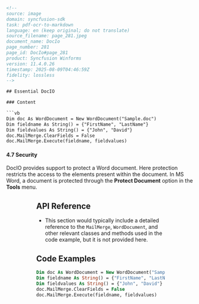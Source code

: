 ```html
<!-- 
source: image
domain: syncfusion-sdk
task: pdf-ocr-to-markdown
language: en (keep original; do not translate)
source_filename: page_281.jpeg
document_name: DocIo
page_number: 281
page_id: DocIo#page_281
product: Syncfusion Winforms
version: 11.4.0.26
timestamp: 2025-08-09T04:46:59Z
fidelity: lossless
-->

## Essential DocIO

### Content

```vb
Dim doc As WordDocument = New WordDocument("Sample.doc")
Dim fieldname As String() = {"FirstName", "LastName"}
Dim fieldvalues As String() = {"John", "David"}
doc.MailMerge.ClearFields = False
doc.MailMerge.Execute(fieldname, fieldvalues)
```

#### 4.7 Security

DocIO provides support to protect a Word document. Here protection restricts the access to the elements present within the document. In MS Word, a document is protected through the **Protect Document** option in the **Tools** menu.

<Figure 1: Screenshot of Protect Document option in the Tools Menu>

<Figure 2: Screenshot of the Protect Document dialog box>

## API Reference
- This section would typically include a detailed reference to the `MailMerge`, `WordDocument`, and other relevant classes and methods used in the code example, but it is not provided here.

## Code Examples
```vb
Dim doc As WordDocument = New WordDocument("Sample.doc")
Dim fieldname As String() = {"FirstName", "LastName"}
Dim fieldvalues As String() = {"John", "David"}
doc.MailMerge.ClearFields = False
doc.MailMerge.Execute(fieldname, fieldvalues)
```

<!-- tags: [DocIOMailMerge, DocumentProtection, WordDocument] keywords: [WordMerge, DocumentSecurity, VB.NET] -->
```